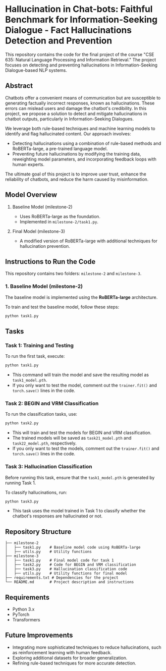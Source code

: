 # Hallucination in Chat-bots: Faithful Benchmark for Information-Seeking Dialogue - Fact Hallucinations Detection and Prevention

This repository contains the code for the final project of the course "CSE 635: Natural Language Processing and Information Retrieval." The project focuses on detecting and preventing hallucinations in Information-Seeking Dialogue-based NLP systems.

## Abstract
Chatbots offer a convenient means of communication but are susceptible to generating factually incorrect responses, known as hallucinations. These errors can mislead users and damage the chatbot's credibility. In this project, we propose a solution to detect and mitigate hallucinations in chatbot outputs, particularly in Information-Seeking Dialogues.

We leverage both rule-based techniques and machine learning models to identify and flag hallucinated content. Our approach involves:
- Detecting hallucinations using a combination of rule-based methods and RoBERTa-large, a pre-trained language model.
- Preventing future hallucinations by modifying the training data, reweighting model parameters, and incorporating feedback loops with human experts.

The ultimate goal of this project is to improve user trust, enhance the reliability of chatbots, and reduce the harm caused by misinformation.

## Model Overview

1. Baseline Model (milestone-2)
   - Uses RoBERTa-large as the foundation.
   - Implemented in `milestone-2/task1.py`.

2. Final Model (milestone-3)
   - A modified version of RoBERTa-large with additional techniques for hallucination prevention.


## Instructions to Run the Code

This repository contains two folders: `milestone-2` and `milestone-3`.

### 1. Baseline Model (milestone-2)
The baseline model is implemented using the **RoBERTa-large** architecture.

To train and test the baseline model, follow these steps:
```bash
python task1.py
``` 




## Tasks

### Task 1: Training and Testing

To run the first task, execute:

```bash
python task1.py
```

* This command will train the model and save the resulting model as `task1_model.pth`.
* If you only want to test the model, comment out the `trainer.fit()` and `torch.save()` lines in the code.

### Task 2: BEGIN and VRM Classification

To run the classification tasks, use:

```bash
python task2.py
```

* This will train and test the models for BEGIN and VRM classification.
* The trained models will be saved as `task21_model.pth` and `task22_model.pth`, respectively.
* If you only want to test the models, comment out the `trainer.fit()` and `torch.save()` lines in the code.

### Task 3: Hallucination Classification

Before running this task, ensure that the `task1_model.pth` is generated by running Task 1.

To classify hallucinations, run:

```bash
python task3.py
```

* This task uses the model trained in Task 1 to classify whether the chatbot's responses are hallucinated or not.

## Repository Structure

```
├── milestone-2
│   ├── task1.py    # Baseline model code using RoBERTa-large
│   ├── utils.py    # Utility functions
├── milestone-3
│   ├── task1.py    # Final model code for task 1
│   ├── task2.py    # Code for BEGIN and VRM classification
│   ├── task3.py    # Hallucination classification code
│   ├── utils.py    # Utility functions for final model
├── requirements.txt # Dependencies for the project
└── README.md       # Project description and instructions
```

## Requirements

* Python 3.x
* PyTorch
* Transformers
  



## Future Improvements

* Integrating more sophisticated techniques to reduce hallucinations, such as reinforcement learning with human feedback.
* Exploring additional datasets for broader generalization.
* Refining rule-based techniques for more accurate detection.





